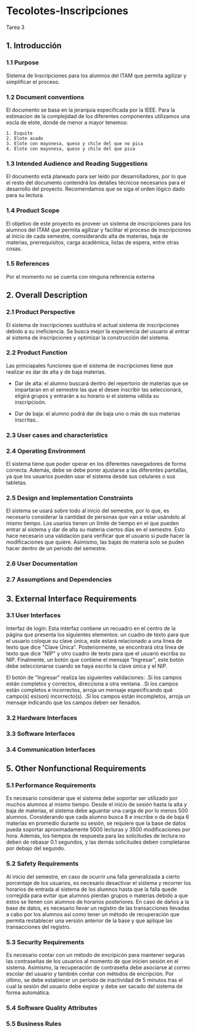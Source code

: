 # Tecolotes-Inscripciones
Tarea 3

## 1. Introducción
### 1.1 Purpose

Sistema de Inscripciones para los alumnos del ITAM que permita agilizar y simplificar el proceso.


### 1.2 Document conventions 

El documento se basa en la jerarquia especificada por la IEEE. Para la estimacion de la complejidad de los diferentes componentes utilizamos una escla de elote, donde de menor a mayor tenemos:

    1. Esquite
    2. Elote asado
    3. Elote con mayonesa, queso y chile del que no pica
    4. Elote con mayonesa, queso y chile del que pica


### 1.3 Intended Audience and Reading Suggestions

El documento está planeado para ser leído por desarrolladores, por lo que el resto del documento contendrá los detalles técnicos necesarios para el desarrollo del proyecto. Recomendamos que se siga el orden lógico dado para su lectura. 


### 1.4 Product Scope 

El objetivo de este proyecto es proveer un sistema de inscripciones para los alumnos del ITAM que permita agilizar y facilitar el proceso de inscripciones al inicio de cada semestre, comsiderando alta de materias, baja de materias, prerrequisitos, carga académica, listas de espera, entre otras cosas.

### 1.5 References

Por el momento no se cuenta con ninguna referencia externa


## 2. Overall Description

### 2.1 Product Perspective
El sistema de inscripciones sustituira el actual sistema de inscripciones debido a su ineficiencia. Se busca mejor la experiencia del usuario al entrar al sistema de inscripciones y optimizar la construcción del sistema. 

### 2.2 Product Function
Las princiapales funciones que el sistema de inscripciones tiene que realizar es dar de alta y de baja materias. 

- Dar de alta: el alumno buscará dentro del repertorio de materias que se impartaran en el semestre las que el desee inscribir las seleccionará, eligirá grupos y entrarán a su horario si el sistema válida su inscripcioón. 

- Dar de baja: el alumno podrá dar de baja uno o más de sus materias inscritas.. 


### 2.3 User cases and characteristics


### 2.4 Operating Environment 
El sistema tiene que poder operar en los diferentes navegadores de forma correcta. Además, debe se debe poner ajustarse a las diferentes pantallas, ya que los usuarios pueden usar el sistema desde sus celulares o sus tabletas. 

### 2.5 Design and Implementation Constraints  
El sistema se usará sobre todo al inicio del semestre, por lo que, es necesario considerar la cantidad de personas que van a estar usándolo al mismo tiempo. Los usarios tienen un límite de tiempo en el que pueden entrar al sistema y dar de alta su materia ciertos días en el semestre. Esto hace necesario una validación para verificar que el usuario si pude hacer la modificaciones que quiere. Asimismo, las bajas de materia solo se puden hacer dentro de un periodo del semestre. 

### 2.6 User Documentation  

### 2.7 Assumptions and Dependencies  


## 3. External Interface Requirements

### 3.1 User Interfaces
Interfaz de login: Esta interfaz contiene un recuadro en el centro de la página que presenta los siguientes elementos: un cuadro de texto para que el usuario coloque su clave única, este estará relacionado a una línea de texto que dice "Clave Única". Posteriormente, se encontrará otra línea de texto que dice "NIP" y otro cuadro de texto para que el usuario escriba su NIP. Finalmente, un botón que contiene el mensaje "Ingresar", este botón debe seleccionarse cuando se haya escrito la clave única y el NIP.

El botón de "Ingresar" realiza las siguientes validaciones:
.Si los campos están completos y correctos, direcciona a otra ventana.
.Si los campos están completos e incorrectos, arroja un mensaje especificando qué campo(s) es(son) incorrecto(s).
.Si los campos están incompletos, arroja un mensaje indicando que los campos deben ser llenados.

### 3.2 Hardware Interfaces

### 3.3 Software Interfaces

### 3.4 Communication Interfaces

## 5. Other Nonfunctional Requirements

### 5.1 Performance Requirements
Es necesario considerar que el sistema debe soportar ser utilizado por muchos alumnos al mismo tiempo. Desde el inicio de sesión hasta la alta y baja de materias, el sistema debe aguantar una carga de por lo menos 500 alumnos. Considerando que cada alumno busca 8 e inscribe o da de baja 6 materias en promedio durante su sesión, se requiere que la base de datos pueda soportar aproximadamente 5000 lecturas y 3500 modificaciones por hora. Además, los tiempos de respuesta para las solicitudes de lectura no deben de rebasar 0.1 segundos, y las demás solicitudes deben completarse por debajo del segundo.


### 5.2 Safety Requirements
Al inicio del semestre, en caso de ocurrir una falla generalizada a cierto porcentaje de los usuarios, es necesario desactivar el sistema y recorrer los horarios de entrada al sistema de los alumnos hasta que la falla quede corregida para evitar que alumnos pierdan grupos o materias debido a que éstos se llenen con alumnos de horarios posteriores.
En caso de daños a la base de datos, es necesario llevar un registro de las transacciones llevadas a cabo por los alumnos así como tener un método de recuperación que permita restablecer una versión anterior de la base y que aplique las transacciones del registro.

### 5.3 Security Requirements
Es necesario contar con un método de encripicón para mantener seguras las contraseñas de los usuarios al momento de que inicien sesión en el sistema. Asimismo, la recuperación de contraseña debe asociarse al correo escolar del usuario y también contar con métodos de encripción. Por último, se debe establecer un período de inactividad de 5 minutos tras el cual la sesión del usuario debe expirar y debe ser sacado del sistema de forma automática.

### 5.4 Software Quality Attributes


### 5.5 Business Rules


